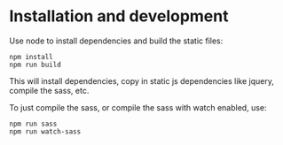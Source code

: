# Installation and development

Use node to install dependencies and build the static files:

```
npm install
npm run build
```

This will install dependencies, copy in static js dependencies like jquery, compile the
sass, etc.

To just compile the sass, or compile the sass with watch enabled, use:

```
npm run sass
npm run watch-sass
```
